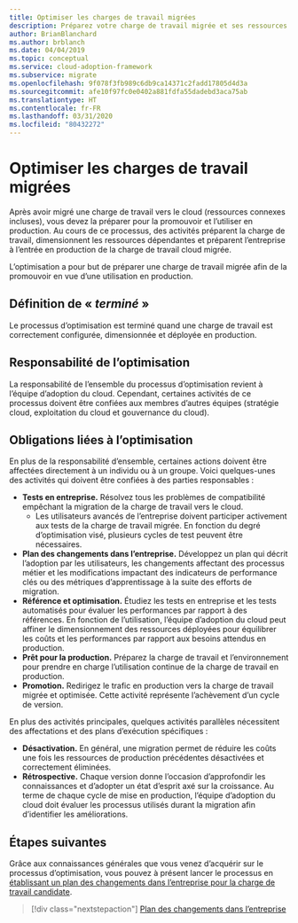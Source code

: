 ```yaml
---
title: Optimiser les charges de travail migrées
description: Préparez votre charge de travail migrée et ses ressources en vue de les promouvoir en production à l’aide du Cloud Adoption Framework pour Azure.
author: BrianBlanchard
ms.author: brblanch
ms.date: 04/04/2019
ms.topic: conceptual
ms.service: cloud-adoption-framework
ms.subservice: migrate
ms.openlocfilehash: 9f078f3fb989c6db9ca14371c2fadd17805d4d3a
ms.sourcegitcommit: afe10f97fc0e0402a881fdfa55dadebd3aca75ab
ms.translationtype: HT
ms.contentlocale: fr-FR
ms.lasthandoff: 03/31/2020
ms.locfileid: "80432272"
---
```

# <a name="optimize-migrated-workloads"></a>Optimiser les charges de travail migrées

Après avoir migré une charge de travail vers le cloud (ressources connexes incluses), vous devez la préparer pour la promouvoir et l’utiliser en production. Au cours de ce processus, des activités préparent la charge de travail, dimensionnent les ressources dépendantes et préparent l’entreprise à l’entrée en production de la charge de travail cloud migrée.

L’optimisation a pour but de préparer une charge de travail migrée afin de la promouvoir en vue d’une utilisation en production.

## <a name="definition-of-done"></a>Définition de « *terminé* »

Le processus d’optimisation est terminé quand une charge de travail est correctement configurée, dimensionnée et déployée en production.

## <a name="accountability-during-optimization"></a>Responsabilité de l’optimisation

La responsabilité de l’ensemble du processus d’optimisation revient à l’équipe d’adoption du cloud. Cependant, certaines activités de ce processus doivent être confiées aux membres d’autres équipes (stratégie cloud, exploitation du cloud et gouvernance du cloud).

## <a name="responsibilities-during-optimization"></a>Obligations liées à l’optimisation

En plus de la responsabilité d’ensemble, certaines actions doivent être affectées directement à un individu ou à un groupe. Voici quelques-unes des activités qui doivent être confiées à des parties responsables :

- **Tests en entreprise.** Résolvez tous les problèmes de compatibilité empêchant la migration de la charge de travail vers le cloud.
  - Les utilisateurs avancés de l’entreprise doivent participer activement aux tests de la charge de travail migrée. En fonction du degré d’optimisation visé, plusieurs cycles de test peuvent être nécessaires.
- **Plan des changements dans l’entreprise.** Développez un plan qui décrit l’adoption par les utilisateurs, les changements affectant des processus métier et les modifications impactant des indicateurs de performance clés ou des métriques d’apprentissage à la suite des efforts de migration.
- **Référence et optimisation.** Étudiez les tests en entreprise et les tests automatisés pour évaluer les performances par rapport à des références. En fonction de l’utilisation, l’équipe d’adoption du cloud peut affiner le dimensionnement des ressources déployées pour équilibrer les coûts et les performances par rapport aux besoins attendus en production.
- **Prêt pour la production.** Préparez la charge de travail et l’environnement pour prendre en charge l’utilisation continue de la charge de travail en production.
- **Promotion.** Redirigez le trafic en production vers la charge de travail migrée et optimisée. Cette activité représente l’achèvement d’un cycle de version.

En plus des activités principales, quelques activités parallèles nécessitent des affectations et des plans d’exécution spécifiques :

- **Désactivation.** En général, une migration permet de réduire les coûts une fois les ressources de production précédentes désactivées et correctement éliminées.
- **Rétrospective.** Chaque version donne l’occasion d’approfondir les connaissances et d’adopter un état d’esprit axé sur la croissance. Au terme de chaque cycle de mise en production, l’équipe d’adoption du cloud doit évaluer les processus utilisés durant la migration afin d’identifier les améliorations.

## <a name="next-steps"></a>Étapes suivantes

Grâce aux connaissances générales que vous venez d’acquérir sur le processus d’optimisation, vous pouvez à présent lancer le processus en [établissant un plan des changements dans l’entreprise pour la charge de travail candidate](./business-change-plan.md).

> [!div class="nextstepaction"]
> [Plan des changements dans l’entreprise](./business-change-plan.md)
